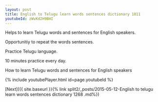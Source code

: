 ```yaml
---
layout: post
title: English to Telugu learn words sentences dictionary 1011 
youtubeId: zWvKd2H9BHI
---
```

 
 
Helps to learn Telugu words and sentences for English speakers.

Opportunitiy to repeat the words sentences. 

Practice Telugu language. 
 
10 minutes practice every day. 
 
How to learn Telugu words and sentences for English speakers 
 
{% include youtubePlayer.html id=page.youtubeId %}
 
 
[Next]({{ site.baseurl }}{% link  split2/_posts/2015-05-12-English to telugu learn words sentences dictionary 1268 .md%})
 
